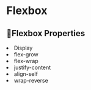 # Flexbox
 <h2>🐹Flexbox Properties</h2>
 <li>Display</li>
 <li>flex-grow</li>
<li>flex-wrap</li>
<li>justify-content</li>
<li>align-self</li>
<li>wrap-reverse</li>
